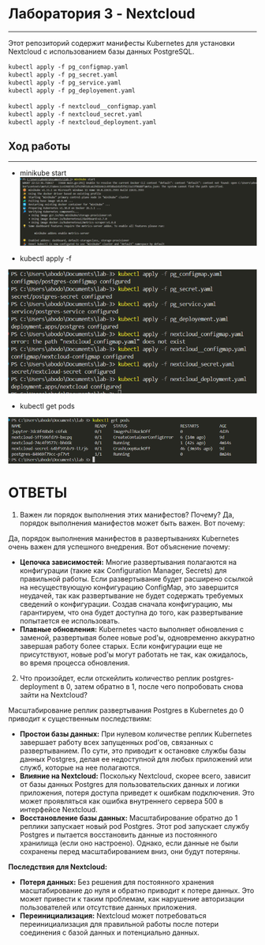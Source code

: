 # Лаборатория З - Nextcloud
---
Этот репозиторий содержит манифесты Kubernetes для установки Nextcloud с использованием базы данных PostgreSQL.

```
kubectl apply -f pg_configmap.yaml
kubectl apply -f pg_secret.yaml
kubectl apply -f pg_service.yaml
kubectl apply -f pg_deployement.yaml

kubectl apply -f nextcloud__configmap.yaml
kubectl apply -f nextcloud_secret.yaml
kubectl apply -f nextcloud_deployment.yaml
```


## Ход работы
---
- minikube start
![alt text](image.png)

- kubectl apply -f

![alt text](image-1.png)

- kubectl get pods

![alt text](image-2.png)


# ОТВЕТЫ

1. Важен ли порядок выполнения этих манифестов? Почему?
Да, порядок выполнения манифестов может быть важен. Вот почему:

Да, порядок выполнения манифестов в развертываниях Kubernetes очень важен для успешного внедрения. Вот объяснение почему:

* **Цепочка зависимостей:** Многие развертывания полагаются на конфигурации (такие как Configuration Manager, Secrets) для правильной работы. Если развертывание будет расширено ссылкой на несуществующую конфигурацию ConfigMap, это завершится неудачей, так как развертывание не будет содержать требуемых сведений о конфигурации. Создав сначала конфигурацию, мы гарантируем, что она будет доступна до того, как развертывание попытается ее использовать.
* **Плавные обновления:** Kubernetes часто выполняет обновления с заменой, развертывая более новые pod'ы, одновременно аккуратно завершая работу более старых. Если конфигурации еще не присутствуют, новые pod'ы могут работать не так, как ожидалось, во время процесса обновления.

2. Что произойдет, если отскейлить количество реплик postgres-deployment в 0, затем обратно в 1, после чего попробовать снова зайти на Nextcloud?

Масштабирование реплик развертывания Postgres в Kubernetes до 0 приводит к существенным последствиям:

* **Простои базы данных:** При нулевом количестве реплик Kubernetes завершает работу всех запущенных pod'ов, связанных с развертыванием. По сути, это приводит к остановке службы базы данных Postgres, делая ее недоступной для любых приложений или служб, которые на нее полагаются.
* **Влияние на Nextcloud:** Поскольку Nextcloud, скорее всего, зависит от базы данных Postgres для пользовательских данных и логики приложения, потеря доступа приведет к ошибкам подключения. Это может проявляться как ошибка внутреннего сервера 500 в интерфейсе Nextcloud.
* **Восстановление базы данных:** Масштабирование обратно до 1 реплики запускает новый pod Postgres. Этот pod запускает службу Postgres и пытается восстановить данные из постоянного хранилища (если оно настроено). Однако, если данные не были сохранены перед масштабированием вниз, они будут потеряны.

**Последствия для Nextcloud:**

* **Потеря данных:** Без решения для постоянного хранения масштабирование до нуля и обратно приводит к потере данных. Это может привести к таким проблемам, как нарушение авторизации пользователей или отсутствие данных приложения.
* **Переинициализация:** Nextcloud может потребоваться переинициализация для правильной работы после потери соединения с базой данных и потенциально данных.
